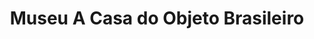 ---
layout: post
type: post
title: Museu A Casa do Objeto Brasileiro
description: ""
excerpt: "Desenvolvimento do site do Museu A Casa do Objeto Brasileiro utilizando WordPress."
categories: ['portfolio']
tags: ['Front-end']
type: single
live: "https://acasa.org.br/"
permalink: /portfolio/:title/
---